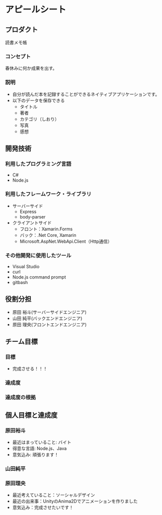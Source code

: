 # アピールシート
## プロダクト
読書メモ帳
### コンセプト
春休みに何か成果を出す。
### 説明
- 自分が読んだ本を記録することができるネイティブアプリケーションです。
- 以下のデータを保存できる
    - タイトル
    - 著者
    - カテゴリ（しおり）
    - 写真
    - 感想

## 開発技術

### 利用したプログラミング言語
- C#
- Node.js

### 利用したフレームワーク・ライブラリ
- サーバーサイド
     - Express
     - body-parser
- クライアントサイド
     - フロント：Xamarin.Forms
     - バック：.Net Core, Xamarin
     - Microsoft.AspNet.WebApi.Client（Http通信）

### その他開発に使用したツール
- Visual Studio
- curl
- Node.js command prompt
- gitbash

## 役割分担
- 原田 裕斗(サーバーサイドエンジニア)
- 山田 純平(バックエンドエンジニア)
- 原田 理央(フロントエンドエンジニア)

## チーム目標

### 目標
- 完成させる！！！

### 達成度

### 達成度の根拠

## 個人目標と達成度

### 原田裕斗
- 最近はまっていること: バイト
- 得意な言語: Node.js、Java
- 意気込み: 頑張ります！

### 山田純平

### 原田理央
- 最近考えていること：ソーシャルデザイン
- 最近の出来事：UnityのAnima2Dでアニメーションを作りました
- 意気込み：完成させたいです！
